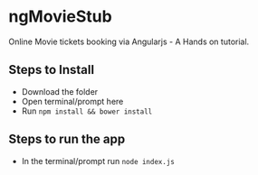 ngMovieStub
===========

Online Movie tickets booking via Angularjs - A Hands on tutorial.

Steps to Install
----------------

* Download the folder
* Open terminal/prompt here
* Run `npm install && bower install`

Steps to run the app
---------------------

* In the terminal/prompt run `node index.js`
